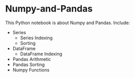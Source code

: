 # Numpy-and-Pandas
This Python notebook is about Numpy and Pandas. Include:
  - Series
    - Series Indexing
    - Sorting
  - DataFrame
    - DataFrame Indexing
  - Pandas Arithmetic
  - Pandas Sorting
  - Numpy Functions
